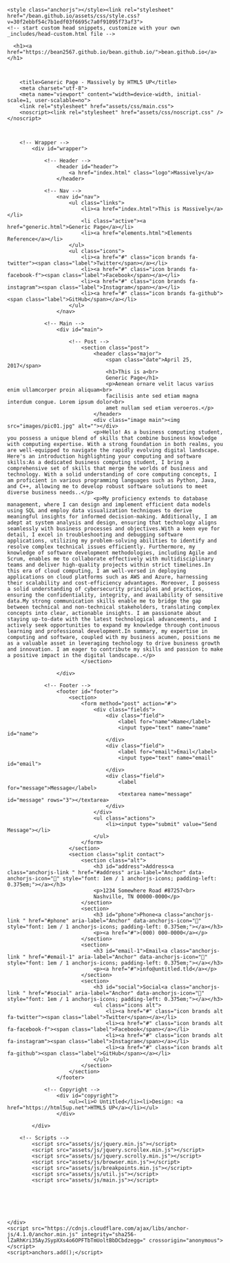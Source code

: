 <html lang="en-US"><head>
    <meta charset="UTF-8">
    <meta http-equiv="X-UA-Compatible" content="IE=edge">
    <meta name="viewport" content="width=device-width, initial-scale=1">

<!-- Begin Jekyll SEO tag v2.8.0 -->
<title>bean.github.io</title>
<meta name="generator" content="Jekyll v3.9.3">
<meta property="og:title" content="bean.github.io">
<meta property="og:locale" content="en_US">
<link rel="canonical" href="https://bean2567.github.io/bean.github.io/">
<meta property="og:url" content="https://bean2567.github.io/bean.github.io/">
<meta property="og:site_name" content="bean.github.io">
<meta property="og:type" content="website">
<meta name="twitter:card" content="summary">
<meta property="twitter:title" content="bean.github.io">
<script type="application/ld+json">
{"@context":"https://schema.org","@type":"WebSite","headline":"bean.github.io","name":"bean.github.io","url":"https://bean2567.github.io/bean.github.io/"}</script>
<!-- End Jekyll SEO tag -->

    <style class="anchorjs"></style><link rel="stylesheet" href="/bean.github.io/assets/css/style.css?v=30f2ebbf54c7b1edf03f6695c7a0f91095f73af3">
    <!-- start custom head snippets, customize with your own _includes/head-custom.html file -->

<!-- Setup Google Analytics -->



<!-- You can set your favicon here -->
<!-- link rel="shortcut icon" type="image/x-icon" href="/bean.github.io/favicon.ico" -->

<!-- end custom head snippets -->

  </head>
  <body class="is-preload">
    <div class="container-lg px-3 my-5 markdown-body">
      
      <h1><a href="https://bean2567.github.io/bean.github.io/">bean.github.io</a></h1>
      

      
		<title>Generic Page - Massively by HTML5 UP</title>
		<meta charset="utf-8">
		<meta name="viewport" content="width=device-width, initial-scale=1, user-scalable=no">
		<link rel="stylesheet" href="assets/css/main.css">
		<noscript><link rel="stylesheet" href="assets/css/noscript.css" /></noscript>
	
	

		<!-- Wrapper -->
			<div id="wrapper">

				<!-- Header -->
					<header id="header">
						<a href="index.html" class="logo">Massively</a>
					</header>

				<!-- Nav -->
					<nav id="nav">
						<ul class="links">
							<li><a href="index.html">This is Massively</a></li>
							<li class="active"><a href="generic.html">Generic Page</a></li>
							<li><a href="elements.html">Elements Reference</a></li>
						</ul>
						<ul class="icons">
							<li><a href="#" class="icon brands fa-twitter"><span class="label">Twitter</span></a></li>
							<li><a href="#" class="icon brands fa-facebook-f"><span class="label">Facebook</span></a></li>
							<li><a href="#" class="icon brands fa-instagram"><span class="label">Instagram</span></a></li>
							<li><a href="#" class="icon brands fa-github"><span class="label">GitHub</span></a></li>
						</ul>
					</nav>

				<!-- Main -->
					<div id="main">

						<!-- Post -->
							<section class="post">
								<header class="major">
									<span class="date">April 25, 2017</span>
									<h1>This is a<br>
									Generic Page</h1>
									<p>Aenean ornare velit lacus varius enim ullamcorper proin aliquam<br>
									facilisis ante sed etiam magna interdum congue. Lorem ipsum dolor<br>
									amet nullam sed etiam veroeros.</p>
								</header>
								<div class="image main"><img src="images/pic01.jpg" alt=""></div>
								<p>Hello! As a business computing student, you possess a unique blend of skills that combine business knowledge with computing expertise. With a strong foundation in both realms, you are well-equipped to navigate the rapidly evolving digital landscape. Here's an introduction highlighting your computing and software skills:As a dedicated business computing student, I bring a comprehensive set of skills that merge the worlds of business and technology. With a solid understanding of core computing concepts, I am proficient in various programming languages such as Python, Java, and C++, allowing me to develop robust software solutions to meet diverse business needs..</p>
								<p>My proficiency extends to database management, where I can design and implement efficient data models using SQL and employ data visualization techniques to derive meaningful insights for informed decision-making. Additionally, I am adept at system analysis and design, ensuring that technology aligns seamlessly with business processes and objectives.With a keen eye for detail, I excel in troubleshooting and debugging software applications, utilizing my problem-solving abilities to identify and resolve complex technical issues efficiently. Furthermore, my knowledge of software development methodologies, including Agile and Scrum, enables me to collaborate effectively with multidisciplinary teams and deliver high-quality projects within strict timelines.In this era of cloud computing, I am well-versed in deploying applications on cloud platforms such as AWS and Azure, harnessing their scalability and cost-efficiency advantages. Moreover, I possess a solid understanding of cybersecurity principles and practices, ensuring the confidentiality, integrity, and availability of sensitive data.My strong communication skills enable me to bridge the gap between technical and non-technical stakeholders, translating complex concepts into clear, actionable insights. I am passionate about staying up-to-date with the latest technological advancements, and I actively seek opportunities to expand my knowledge through continuous learning and professional development.In summary, my expertise in computing and software, coupled with my business acumen, positions me as a valuable asset in leveraging technology to drive business growth and innovation. I am eager to contribute my skills and passion to make a positive impact in the digital landscape..</p>
							</section>

					</div>

				<!-- Footer -->
					<footer id="footer">
						<section>
							<form method="post" action="#">
								<div class="fields">
									<div class="field">
										<label for="name">Name</label>
										<input type="text" name="name" id="name">
									</div>
									<div class="field">
										<label for="email">Email</label>
										<input type="text" name="email" id="email">
									</div>
									<div class="field">
										<label for="message">Message</label>
										<textarea name="message" id="message" rows="3"></textarea>
									</div>
								</div>
								<ul class="actions">
									<li><input type="submit" value="Send Message"></li>
								</ul>
							</form>
						</section>
						<section class="split contact">
							<section class="alt">
								<h3 id="address">Address<a class="anchorjs-link " href="#address" aria-label="Anchor" data-anchorjs-icon="" style="font: 1em / 1 anchorjs-icons; padding-left: 0.375em;"></a></h3>
								<p>1234 Somewhere Road #87257<br>
								Nashville, TN 00000-0000</p>
							</section>
							<section>
								<h3 id="phone">Phone<a class="anchorjs-link " href="#phone" aria-label="Anchor" data-anchorjs-icon="" style="font: 1em / 1 anchorjs-icons; padding-left: 0.375em;"></a></h3>
								<p><a href="#">(000) 000-0000</a></p>
							</section>
							<section>
								<h3 id="email-1">Email<a class="anchorjs-link " href="#email-1" aria-label="Anchor" data-anchorjs-icon="" style="font: 1em / 1 anchorjs-icons; padding-left: 0.375em;"></a></h3>
								<p><a href="#">info@untitled.tld</a></p>
							</section>
							<section>
								<h3 id="social">Social<a class="anchorjs-link " href="#social" aria-label="Anchor" data-anchorjs-icon="" style="font: 1em / 1 anchorjs-icons; padding-left: 0.375em;"></a></h3>
								<ul class="icons alt">
									<li><a href="#" class="icon brands alt fa-twitter"><span class="label">Twitter</span></a></li>
									<li><a href="#" class="icon brands alt fa-facebook-f"><span class="label">Facebook</span></a></li>
									<li><a href="#" class="icon brands alt fa-instagram"><span class="label">Instagram</span></a></li>
									<li><a href="#" class="icon brands alt fa-github"><span class="label">GitHub</span></a></li>
								</ul>
							</section>
						</section>
					</footer>

				<!-- Copyright -->
					<div id="copyright">
						<ul><li>© Untitled</li><li>Design: <a href="https://html5up.net">HTML5 UP</a></li></ul>
					</div>

			</div>

		<!-- Scripts -->
			<script src="assets/js/jquery.min.js"></script>
			<script src="assets/js/jquery.scrollex.min.js"></script>
			<script src="assets/js/jquery.scrolly.min.js"></script>
			<script src="assets/js/browser.min.js"></script>
			<script src="assets/js/breakpoints.min.js"></script>
			<script src="assets/js/util.js"></script>
			<script src="assets/js/main.js"></script>

	



      
    </div>
    <script src="https://cdnjs.cloudflare.com/ajax/libs/anchor-js/4.1.0/anchor.min.js" integrity="sha256-lZaRhKri35AyJSypXXs4o6OPFTbTmUoltBbDCbdzegg=" crossorigin="anonymous"></script>
    <script>anchors.add();</script>
  

</body></html>
